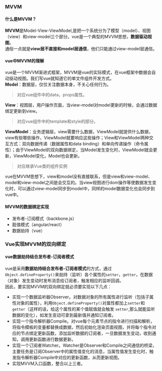 ### MVVM  

#### 什么是MVVM？ 
**MVVM**是Model-View-ViewModel,是把一个系统分为了模型（model）、视图（view）和view-model三个部分。vue是一个典型的MVVM思想，**数据驱动视图**。  
通俗一点就是**view层不直接和model层通信**，他们只能通过view-model层通信。

#### vue中MVVM的理解  
vue是一个MVVM渐进式框架，MVVM是vue的实际模式，在vue框架中数据会自动驱动视图。我们写vue就知道它的单文件组件开发方式。  
**Model**：数据层，仅仅关注数据本身，不关心任何行为。  

> 对应vue组件中的data，props属性。

**View**：视图层，用户操作页面，当view-model对model更新的时候，会通过数据绑定更新到view。  

> 对应vue组件中的template和style的部分。  

**ViewModel**：业务逻辑层，view需要什么数据，ViewModel就提供什么数据，view有些哪些操作，ViewModel就要响应这些操作；View和ViewModel两种交互方式：双向数据传递（数据属性和data binding）和单向传递操作（命令属性）；由于ViewModel的双向数据绑定，当Model发生变化时，ViewModel就会更新，ViewModel变化，Model也会更新。  

> 对应继承Vue类的组件实例  

vue在MVVM思想下，view和model没有直接联系，但是view和view-model、model和view-model之间是会交互的。当view视图进行dom操作等使数据发生变化时，可以通过view-model同步到model中，同样的model数据变化也会同步到vue中。  

#### MVVM的数据绑定实现  

* 发布者-订阅模式（backbone.js）  
* 脏值模式（angular/react）  
* 数据劫持（vue）  

### Vue实现MVVM的双向绑定

#### vue数据劫持结合发布者-订阅者模式 
vue是采用**数据劫持结合发布者-订阅者模式**的方式，通过`Object.defineProperty()`来劫持（监听）各个属性的`setter`，`getter`，在数据（对象）发生变动时发布消息给订阅者，触发相应的监听回调。  
因此，要实现MVVM的双向绑定就必须要实现以下几点：  
* 实现一个数据监听器Observer。对数据对象的所有属性进行监听（包括子属性对象的属性），利用`Object.defineProperty()`对属性都加上`setter`和`getter`（这样的话，给这个属性的某个值赋值就会触发 `setter`,那么就能监听数据的变化），如发生变动可拿到最新值并通知订阅者。  
* 实现一个指令解析器Compile。对vue每个元素节点的指令进行扫描和解析，将指令模板的变量都替换成数据，然后初始化渲染页面视图，并将每个指令对应的节点绑定更新函数，添加监听数据的订阅者，一旦数据发生变动，收到通知，调用更新函数进行数据更新。  
* 实现一个订阅者Watcher。Watcher是Observer和Compile之间通信的桥梁，主要任务是订阅Observer中的属性值变化的消息，当属性值发生变化时，触发指令解析器Compile中对应的更新函数，从而更新视图。  
* 实现MVVM入口函数，整合以上三者。
